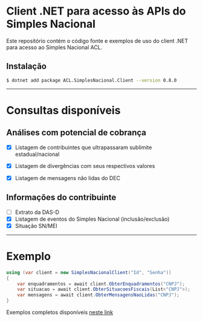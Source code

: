 # Client .NET para acesso às APIs do Simples Nacional

Este repositório contém o código fonte e exemplos de uso do client .NET para acesso ao Simples Nacional ACL.

## Instalação
```sh
$ dotnet add package ACL.SimplesNacional.Client --version 0.8.0
```

---

# Consultas disponíveis

## Análises com potencial de cobrança
- [X] Listagem de contribuintes que ultrapassaram sublimite estadual/nacional
- [X] Listagem de divergências com seus respectivos valores
- [X] Listagem de mensagens não lidas do DEC


## Informações do contribuinte
- [ ] Extrato da DAS-D
- [X] Listagem de eventos do Simples Nacional (inclusão/exclusão)
- [X] Situação SN/MEI

---

# Exemplo

```csharp
using (var client = new SimplesNacionalClient("Id", "Senha"))
{
    var enquadramentos = await client.ObterEnquadramentos("CNPJ");
    var situacao = await client.ObterSituacoesFiscais(List<"CNPJ">);
    var mensagens = await client.ObterMensagensNaoLidas("CNPJ");
}
```

Exemplos completos disponíveis [neste link](https://github.com/arortega/simples-nacional-client-net/tree/master/exemplos)
